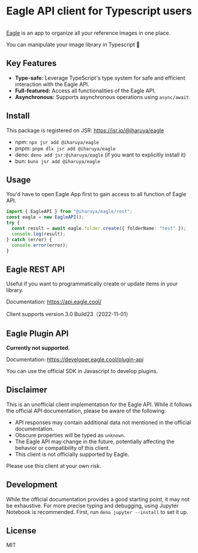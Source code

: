 # Eagle API client for Typescript users

<div style="display: flex; gap: 2px;">
<a href="https://jsr.io/@iharuya/eagle">
  <img src="https://jsr.io/badges/@iharuya/eagle" alt="" />
</a>

<a href="https://jsr.io/@iharuya/eagle/score">
  <img src="https://jsr.io/badges/@iharuya/eagle/score" alt="" />
</a>
</div>

[Eagle](https://en.eagle.cool/) is an app to organize all your reference images
in one place.

You can manipulate your image library in Typescript 💪

## Key Features

- **Type-safe:** Leverage TypeScript's type system for safe and efficient
  interaction with the Eagle API.
- **Full-featured:** Access all functionalities of the Eagle API.
- **Asynchronous:** Supports asynchronous operations using `async/await`.

## Install

This package is registered on JSR: https://jsr.io/@iharuya/eagle

- npm: `npx jsr add @iharuya/eagle`
- pnpm: `pnpm dlx jsr add @iharuya/eagle`
- deno: `deno add jsr:@iharuya/eagle` (if you want to explicitly install it)
- bun: `bunx jsr add @iharuya/eagle`

## Usage

You'd have to open Eagle App first to gain access to all function of Eagle API.

```ts
import { EagleAPI } from "@iharuya/eagle/rest";
const eagle = new EagleAPI();
try {
  const result = await eagle.folder.create({ folderName: "test" });
  console.log(result);
} catch (error) {
  console.error(error);
}
```

## Eagle REST API

Useful if you want to programmatically create or update items in your library.

Documentation: https://api.eagle.cool/

Client supports version 3.0 Build23（2022-11-01）

## Eagle Plugin API

**Currently not supported.**

Documentation: https://developer.eagle.cool/plugin-api

You can use the official SDK in Javascript to develop plugins.

## Disclaimer

This is an unofficial client implementation for the Eagle API. While it follows
the official API documentation, please be aware of the following:

- API responses may contain additional data not mentioned in the official
  documentation.
- Obscure properties will be typed as `unknown`.
- The Eagle API may change in the future, potentially affecting the behavior or
  compatibility of this client.
- This client is not officially supported by Eagle.

Please use this client at your own risk.

## Development

While the official documentation provides a good starting point, it may not be
exhaustive. For more precise typing and debugging, using Jupyter Notebook is
recommended. First, run `deno jupyter --install` to set it up.

## License

MIT
